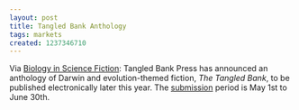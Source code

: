 ```yaml
---
layout: post
title: Tangled Bank Anthology
tags: markets
created: 1237346710
---
```

Via [Biology in Science Fiction](http://sciencefictionbiology.blogspot.com/2009/03/tangled-bank-anthology-submit-your.html):  Tangled Bank Press has announced an anthology of Darwin and evolution-themed fiction, *The Tangled Bank*, to be published electronically later this year.  The [submission](http://thetangledbank.com/guidelines/) period is May 1st to June 30th.
